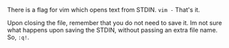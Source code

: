 There is a flag for vim which opens text from STDIN.
`vim -` 
That's it. 

Upon closing the file, remember that you do not need to save it. 
Im not sure what happens upon saving the STDIN, without passing an extra file name.
So, `:q!`.

